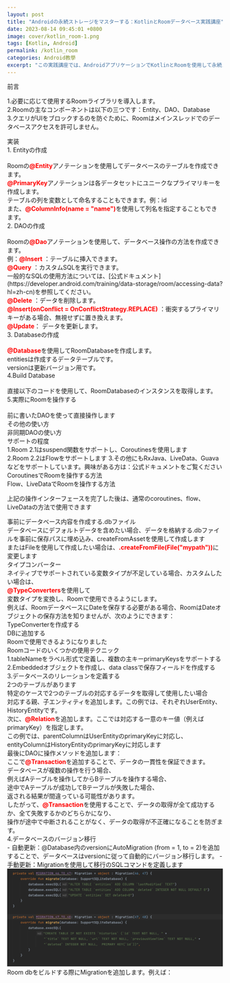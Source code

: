 ```yaml
---
layout: post
title: "Androidの永続ストレージをマスターする：KotlinとRoomデータベース実践講座"
date: 2023-08-14 09:45:01 +0800
image: cover/kotlin_room-1.png
tags: [Kotlin, Android]
permalink: /kotlin_room
categories: Android教學
excerpt: "この実践講座では、AndroidアプリケーションでKotlinとRoomを使用して永続ストレージを実現する方法を詳しく探ります。初心者から経験豊富な開発者まで、この講座は実用的な知識とテクニックを提供し、Androidアプリケーションの開発をより効率的に行えるようにします。KotlinとRoomデータベースの強力な機能を一緒に探求し、次のAndroidプロジェクトに完璧に組み込みましょう！"
---
```


<div class="c-border-main-title-2">前言</div>

1.必要に応じて使用するRoomライブラリを導入します。<br>
2.Roomの主なコンポーネントは以下の三つです：Entity、DAO、Database<br>
3.クエリがUIをブロックするのを防ぐために、Roomはメインスレッドでのデータベースアクセスを許可しません。<br>

<div class="c-border-main-title-2">実装</div>
<div class="c-border-content-title-1">1. Entityの作成</div><br>
Roomの<b style="color:red;">@Entity</b>アノテーションを使用してデータベースのテーブルを作成できます。<br>
<b style="color:red;">@PrimaryKey</b>アノテーションは各データセットにユニークなプライマリキーを作成します。<br>
テーブルの列を変数として命名することもできます。例：id<br>
また、<b style="color:red;">@ColumnInfo(name = "name")</b>を使用して列名を指定することもできます。<br>

<script src="https://gist.github.com/waitzShigoto/051bf1984f9e40c090ee894112a46178.js"></script>

<div class="c-border-content-title-1">2. DAOの作成</div><br>
Roomの<b style="color:red;">@Dao</b>アノテーションを使用して、データベース操作の方法を作成できます。<br>
例：<b style="color:red;">@Insert</b> ：テーブルに挿入できます。<br>
<b style="color:red;">@Query</b> ：カスタムSQLを実行できます。<br>
一般的なSQLの使用方法については、[公式ドキュメント](https://developer.android.com/training/data-storage/room/accessing-data?hl=zh-cn)を参照してください。<br>
<b style="color:red;">@Delete</b> ：データを削除します。<br>
<b style="color:red;">@Insert(onConflict = OnConflictStrategy.REPLACE)</b> ：衝突するプライマリキーがある場合、無視せずに置き換えます。<br>
<b style="color:red;">@Update</b>： データを更新します。<br>

<script src="https://gist.github.com/waitzShigoto/3961ad6afcdf02507c3cb00f9c298b44.js"></script>
<div class="c-border-content-title-1">3. Databaseの作成</div><br>
<b style="color:red;">@Database</b>を使用してRoomDatabaseを作成します。<br>
entitiesは作成するデータテーブルです。<br>
versionは更新バージョン用です。<br>
<script src="https://gist.github.com/waitzShigoto/1d50c50c8e8d9393dd1a00164b5eda51.js"></script>

<div class="c-border-content-title-1">4.Build Database</div><br>
直接以下のコードを使用して、RoomDatabaseのインスタンスを取得します。<br>
<script src="https://gist.github.com/waitzShigoto/b79c0ac20805aad583d8f7215983e0d5.js"></script>

<div class="c-border-content-title-1">5.実際にRoomを操作する</div><br>
前に書いたDAOを使って直接操作します<br>
<script src="https://gist.github.com/waitzShigoto/e9f32283de317a26089f8995868f8eb2.js"></script>


<div class="c-border-main-title-2">その他の使い方</div>
<div class="c-border-content-title-1">非同期DAOの使い方</div>
<div class="c-border-content-title-4">サポートの程度</div>
1.Room 2.1はsuspend関数をサポートし、Coroutinesを使用します<br>
2.Room 2.2はFlowをサポートします
3.その他にもRxJava、LiveData、Guavaなどをサポートしています。興味がある方は：<a herf="https://developer.android.com/training/data-storage/room/async-queries?hl=zh-tw#rxjava">公式ドキュメント</a>をご覧ください
<div class="c-border-content-title-4">CoroutinesでRoomを操作する方法</div>
<script src="https://gist.github.com/waitzShigoto/f3680a49a0472cb138d7ceb3ddaf9955.js"></script>

<div class="c-border-content-title-4">Flow、LiveDataでRoomを操作する方法</div>
<script src="https://gist.github.com/waitzShigoto/f6bed0958c62e4a59c98fc52ee96969b.js"></script>

上記の操作インターフェースを完了した後は、通常のcoroutines、flow、LiveDataの方法で使用できます

<div class="c-border-content-title-1">事前にデータベース内容を作成する.dbファイル</div>
データベースにデフォルトデータを含めたい場合、データを格納する.dbファイルを事前に保存パスに埋め込み、createFromAssetを使用して作成します<br>
またはFileを使用して作成したい場合は、<b style="color:red;">.createFromFile(File("mypath"))</b>に変更します<br>
<script src="https://gist.github.com/waitzShigoto/0719203d8066a043883d6c9cb03d3b32.js"></script>

<div class="c-border-content-title-1">タイプコンバーター</div>
ネイティブでサポートされている変数タイプが不足している場合、カスタムしたい場合は、<br>
<b style="color:red;">@TypeConverters</b>を使用して<br>
変数タイプを変換し、Roomで使用できるようにします。<br>
例えば、RoomデータベースにDateを保存する必要がある場合、RoomはDateオブジェクトの保存方法を知りませんが、次のようにできます：<br>
<div class="c-border-content-title-4">TypeConverterを作成する</div>
<script src="https://gist.github.com/waitzShigoto/e55fe47c2f6a123350ee57d7221b04ba.js"></script>
<div class="c-border-content-title-4">DBに追加する</div>
<script src="https://gist.github.com/waitzShigoto/ef76282b6e16583ca9b27e5928e75f21.js"></script>
<div class="c-border-content-title-4">Roomで使用できるようになりました</div>
<script src="https://gist.github.com/waitzShigoto/c4e96bf29b2fe2a6605d026920984592.js"></script>

<div class="c-border-content-title-1">Roomコードのいくつかの使用テクニック</div>
<div class="c-border-content-title-4">1.tableNameをラベル形式で定義し、複数の主キーprimaryKeysをサポートする</div>

<script src="https://gist.github.com/waitzShigoto/3e6a2690d888e8f5f389d43c3a7de414.js"></script>
<div class="c-border-content-title-4">2.Embeddedオブジェクトを作成し、data classで保存フィールドを作成する</div>
<script src="https://gist.github.com/waitzShigoto/48ae4b2ae0f50b05542e33007d451134.js"></script>
<div class="c-border-content-title-4">3.データベースのリレーションを定義する</div>
2つのテーブルがあります<br>
特定のケースで2つのテーブルの対応するデータを取得して使用したい場合<br>
<script src="https://gist.github.com/waitzShigoto/0dff70f438d0308cf7b271578bc8655d.js"></script>
対応する親、子エンティティを追加します。この例では、それぞれUserEntity、HistoryEntityです。<br>
次に、<b style="color:red;">@Relation</b>を追加します。ここでは対応する一意のキー値（例えばprimaryKey）を指定します。<br>
この例では、parentColumnはUserEntityのprimaryKeyに対応し、<br>
entityColumnはHistoryEntityのprimaryKeyに対応します<br>
<script src="https://gist.github.com/waitzShigoto/f396d299150f77b7d5162b583ff51b9b.js"></script>
最後にDAOに操作メソッドを追加します：<br>
ここで<b style="color:red;">@Transaction</b>を追加することで、データの一貫性を保証できます。<br>
データベースが複数の操作を行う場合、<br>
例えばAテーブルを操作してからBテーブルを操作する場合、<br>
途中でAテーブルが成功してBテーブルが失敗した場合、<br>
返される結果が間違っている可能性があります。<br>
したがって、<b style="color:red;">@Transaction</b>を使用することで、データの取得が全て成功するか、全て失敗するかのどちらかになり、<br>
操作が途中で中断されることがなく、データの取得が不正確になることを防ぎます。<br>
<script src="https://gist.github.com/waitzShigoto/dfb5667f16cee00795e54b3d402ce018.js"></script>
<div class="c-border-content-title-4">4.データベースのバージョン移行</div>
 - 自動更新：@Database内のversionにAutoMigration (from = 1, to = 2)を追加することで、データベースはversionに従って自動的にバージョン移行します。
<script src="https://gist.github.com/waitzShigoto/2e2978b908ea4a289888ce29677c3886.js"></script>
 - 手動更新：Migrationを使用して移行のSQLコマンドを定義します
 <img src="/images/room/01.png" alt="room 1">
 Room dbをビルドする際にMigrationを追加します。例えば：
 <script src="https://gist.github.com/waitzShigoto/9eeeca3b183f77f047f6ed6f437b220c.js"></script>

